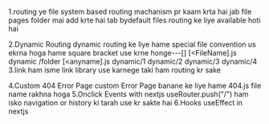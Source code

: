 1.routing
   ye file system based routing machanism pr kaam krta hai
   jab file pages folder mai add krte hai tab
   bydefault files routing ke liye available hoti hai

2.Dynamic Routing
      dynamic routing ke liye hame special file convention us ekrna hoga 
      hame square bracket use krne honge---[]
         [<FileName].js
            dynamic /folder
            [<anyname].js
               dynamic/1
               dynamic/2
               dynamic/3
               dynamic/4
3.link
    ham isme link library use karnege 
    taki ham routing kr sake

4.Custom 404 Error Page
      custom Error Page banane ke liye hame
       404.js file name rakhna hoga
5.Onclick Events with nextjs
       useRouter.push("/")
       ham isko navigation or history ki tarah use kr sakte hai
6.Hooks
   useEffect in nextjs
